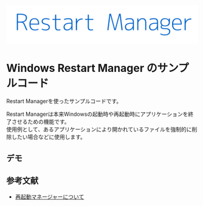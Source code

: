 ![Restart Manager](https://github.com/JPack602/Restart-Manager/blob/images/n60yi.png?raw=true)
# Windows Restart Manager のサンプルコード
Restart Managerを使ったサンプルコードです。  
  
Restart Managerは本来Windowsの起動時や再起動時にアプリケーションを終了させるための機能です。  
使用例として、あるアプリケーションにより開かれているファイルを強制的に削除したい場合などに使用します。

## デモ

## 参考文献
* [再起動マネージャーについて](https://docs.microsoft.com/ja-jp/windows/win32/rstmgr/about-restart-manager)
